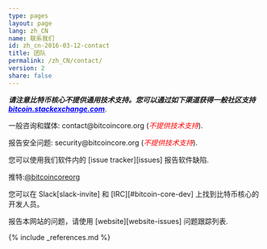 ```yaml
---
type: pages
layout: page
lang: zh_CN
name: 联系我们
id: zh_cn-2016-03-12-contact
title: 团队
permalink: /zh_CN/contact/
version: 2
share: false
---
```


<i style="font-weight: bold">请注意比特币核心不提供通用技术支持。您可以通过如下渠道获得一般社区支持 <a style="color:blue" href="https://bitcoin.stackexchange.com/">bitcoin.stackexchange.com</a></i>.

一般咨询和媒体: <i class="fa fa-fw fa-envelope"></i> contact<span style="display:none"></span>@bitcoincore.org (<i style="color:red">不提供技术支持</i>).

报告安全问题: <i class="fa fa-fw fa-envelope"></i> security<span style="display:none"></span>@bitcoincore.org (<i style="color:red">不提供技术支持</i>).

您可以使用我们软件内的 <i class="fa fa-fw fa-github"></i> [issue tracker][issues] 报告软件缺陷.

<i class="fa fa-fw fa-twitter"></i>推特:<a href="https://twitter.com/bitcoincoreorg/">@bitcoincoreorg</a>

您可以在 <i class="fa fa-fw fa-slack"></i> Slack[slack-invite] 和 [IRC][#bitcoin-core-dev] 上找到比特币核心的开发人员。 

报告本网站的问题，请使用 [website][website-issues] 问题跟踪列表.

{% include _references.md %}
